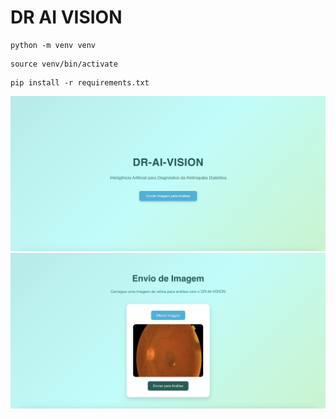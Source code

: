 # DR AI VISION
```
python -m venv venv
``` 

```
source venv/bin/activate
```

```
pip install -r requirements.txt
```

![Texto Alternativo](docs/0.png)
![Texto Alternativo](docs/1.png)